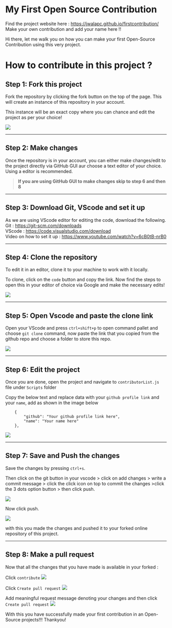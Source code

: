 # My First Open Source Contribution

Find the project website here : https://jwalapc.github.io/firstcontribution/ <br>
Make your own contribution and add your name here !! <br>

Hi there, let me walk you on how you can make your first Open-Source Contribution using this very project.

# How to contribute in this project ?

## Step 1: Fork this project

Fork the repository by clicking the fork button on the top of the page. This will create an instance of this repository in your account.

This instance will be an exact copy where you can chance and edit the project as per your choice!

<img src="./images/contributionSteps/fork.png">

---

## Step 2: Make changes
Once the repository is in your account, you can either make changes/edit to the project directly via GitHub GUI aur choose a text editor of your choice. Using a editor is recommended.

> **If you are using GitHub GUI to make changes skip to step 6 and then 8**

---

## Step 3: Download Git, VScode and set it up

As we are using VScode editor for editing the code, download the following. <br>
Git : https://git-scm.com/downloads <br>
VScode : https://code.visualstudio.com/download <br>
Video on how to set it up : https://www.youtube.com/watch?v=6cB0tB-nrB0

---

## Step 4: Clone the repository

To edit it in an editor, clone it to your machine to work with it locally.

To clone, click on the `code` button and copy the link.
Now find the steps to open this in your editor of choice via Google and make the necessary edits!

<img src="./images/contributionSteps/clone.png">

---

## Step 5: Open Vscode and paste the clone link

Open your VScode and press `ctrl+shift+p` to open command pallet and choose `git clone` command, now paste the link that you copied from the github repo and choose a folder to store this repo. 

<img src="./images/contributionSteps/vscodeClone.png">

---

## Step 6: Edit the project

Once you are done, open the project and navigate to `contributorList.js` file under `Scripts` folder

Copy the below text and replace data with your `github profile link` and your `name`, add as shown in the image below
```
    {
        "github": "Your github profile link here",
        "name": "Your name here"
    },
```

<img src="./images/contributionSteps/fileEdit.png">

---

## Step 7: Save and Push the changes

Save the changes by pressing `ctrl+s`. 

Then click on the git button in your vscode > click on add changes > write a commit message > click the click icon on top to commit the changes >click the 3 dots option button > then click push.

<img src="./images/contributionSteps/stageChanges.png">

Now click push.

<img src="./images/contributionSteps/push.png">

with this you made the changes and pushed it to your forked online repository of this project.

---

## Step 8: Make a pull request

Now that all the changes that you have made is available in your forked :

Click `contribute`
<img src="./images/contributionSteps/openPull.jpeg">

Click `Create pull request`
<img src="./images/contributionSteps/createPull.jpeg">

Add meaningful request message denoting your changes and then click `Create pull request`
<img src="./images/contributionSteps/createPullRequest.jpeg">

With this you have successfully made your first contribution in an Open-Source projects!!!
Thankyou!
